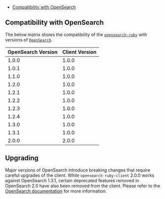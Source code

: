 - [Compatibility with OpenSearch](#compatibility-with-opensearch)

## Compatibility with OpenSearch

The below matrix shows the compatibility of the [`opensearch-ruby`](https://rubygems.org/gems/opensearch-ruby) with versions of [`OpenSearch`](https://opensearch.org/downloads.html#opensearch).

| OpenSearch Version | Client Version |
| --- | --- |
| 1.0.0 | 1.0.0 |
| 1.0.1 | 1.0.0 |
| 1.1.0 | 1.0.0 |
| 1.2.0 | 1.0.0 |
| 1.2.1 | 1.0.0 |
| 1.2.2 | 1.0.0 |
| 1.2.3 | 1.0.0 |
| 1.2.4 | 1.0.0 |
| 1.3.0 | 1.0.0 |
| 1.3.1 | 1.0.0 |
| 2.0.0 | 2.0.0 |

## Upgrading

Major versions of OpenSearch introduce breaking changes that require careful upgrades of the client. While `opensearch-ruby-client` 2.0.0 works against OpenSearch 1.3.1, certain deprecated features removed in OpenSearch 2.0 have also been removed from the client. Please refer to the [OpenSearch documentation](https://opensearch.org/docs/latest/clients/index/) for more information.